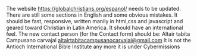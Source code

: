 The website https://globalchristians.org/espanol/ needs to be updated. There are still some sections in English and some obvious mistakes. 
It should be fast, responsive, written manily in html,css and javascript and geared toward Christian in Latin America. 
It should have an international feel. 
The new contact person (for the Contact form) should be: Altair tabita Campusano carvajal <altairtabitacampusanocarvajal@gmail.com> 
It is not the Antioch International Bible Institute any more it is under Cybermissions
